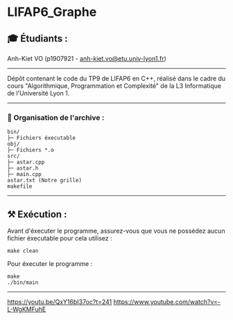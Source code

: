 # LIFAP6_Graphe

## 🎓 Étudiants :
Anh-Kiet VO (p1907921 - anh-kiet.vo@etu.univ-lyon1.fr)  

-----------------

Dépôt contenant le code du TP9 de LIFAP6 en C++, réalisé dans le cadre du cours "Algorithmique, Programmation et Complexité"
de la L3 Informatique de l'Université Lyon 1.

-----------------

### 🔖 Organisation de l'archive :  
```
bin/
├─ Fichiers éxecutable
obj/
├─ Fichiers *.o
src/
├─ astar.cpp
├─ astar.h
├─ main.cpp 
astar.txt (Notre grille)
makefile
```
-----------------

## ⚒️ Exécution :
Avant d'éxecuter le programme, assurez-vous que vous ne possédez aucun fichier éxecutable pour cela utilisez :

```
make clean
```

Pour éxecuter le programme :

```
make
./bin/main
```
-----------------

https://youtu.be/QxY16bI37oc?t=241
https://www.youtube.com/watch?v=-L-WgKMFuhE